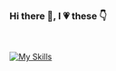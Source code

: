 
### Hi there 👋, I :heartpulse: these :point_down:
</br>

[![My Skills](https://skillicons.dev/icons?i=dotnet,cs,azure,aws,visualstudio,rider,github,docker)](https://skillicons.dev)

